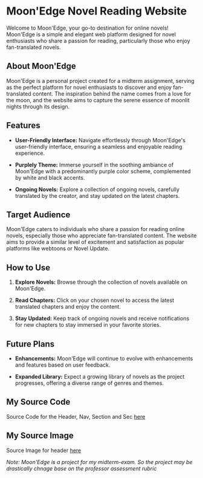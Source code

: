 # Moon'Edge Novel Reading Website

Welcome to Moon'Edge, your go-to destination for online novels! Moon'Edge is a simple and elegant web platform designed for novel enthusiasts who share a passion for reading, particularly those who enjoy fan-translated novels.


## About Moon'Edge

Moon'Edge is a personal project created for a midterm assignment, serving as the perfect platform for novel enthusiasts to discover and enjoy fan-translated content. The inspiration behind the name comes from a love for the moon, and the website aims to capture the serene essence of moonlit nights through its design.

## Features

- **User-Friendly Interface:** Navigate effortlessly through Moon'Edge's user-friendly interface, ensuring a seamless and enjoyable reading experience.
  
- **Purplely Theme:** Immerse yourself in the soothing ambiance of Moon'Edge with a predominantly purple color scheme, complemented by white and black accents.

- **Ongoing Novels:** Explore a collection of ongoing novels, carefully translated by the creator, and stay updated on the latest chapters.

## Target Audience

Moon'Edge caters to individuals who share a passion for reading online novels, especially those who appreciate fan-translated content. The website aims to provide a similar level of excitement and satisfaction as popular platforms like webtoons or Novel Update.

## How to Use

1. **Explore Novels:** Browse through the collection of novels available on Moon'Edge.
   
2. **Read Chapters:** Click on your chosen novel to access the latest translated chapters and enjoy the content.

3. **Stay Updated:** Keep track of ongoing novels and receive notifications for new chapters to stay immersed in your favorite stories.

## Future Plans

- **Enhancements:** Moon'Edge will continue to evolve with enhancements and features based on user feedback.
  
- **Expanded Library:** Expect a growing library of novels as the project progresses, offering a diverse range of genres and themes.


## My Source Code

Source Code for the Header, Nav, Section and Sec [here](https://www.youtube.com/watch?v=1wfeqDyMUx4)

## My Source Image

Source Image for header [here](https://drive.google.com/drive/folders/1Anyt4NmNps76aet-2Z4qY0NSYl4bJcFx)


*Note: Moon'Edge is a project for my midterm-exam. So the project may be drastically chnage base on the professor assessment rubric*
